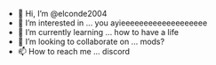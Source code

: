 - 👋 Hi, I’m @elconde2004
- 👀 I’m interested in ... you ayieeeeeeeeeeeeeeeeeee
- 🌱 I’m currently learning ... how to have a life
- 💞️ I’m looking to collaborate on ... mods?
- 📫 How to reach me ... discord

<!---
elconde2004/elconde2004 is a ✨ special ✨ repository because its `README.md` (this file) appears on your GitHub profile.
You can click the Preview link to take a look at your changes.
--->
